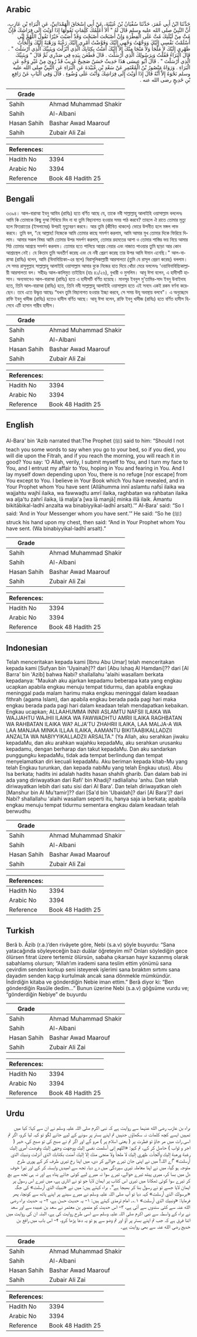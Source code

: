 ## Arabic


<div dir="rtl" lang="ar" style={{fontSize:'larger',backgroundColor:'#f8f9fa',padding:20}}>
حَدَّثَنَا ابْنُ أَبِي عُمَرَ، حَدَّثَنَا سُفْيَانُ بْنُ عُيَيْنَةَ، عَنْ أَبِي إِسْحَاقَ الْهَمْدَانِيِّ، عَنِ الْبَرَاءِ بْنِ عَازِبٍ، أَنَّ النَّبِيَّ صلى الله عليه وسلم قَالَ لَهُ ‏"‏ أَلاَ أُعَلِّمُكَ كَلِمَاتٍ تَقُولُهَا إِذَا أَوَيْتَ إِلَى فِرَاشِكَ فَإِنْ مُتَّ مِنْ لَيْلَتِكَ مُتَّ عَلَى الْفِطْرَةِ وَإِنْ أَصْبَحْتَ أَصْبَحْتَ وَقَدْ أَصَبْتَ خَيْرًا تَقُولُ اللَّهُمَّ إِنِّي أَسْلَمْتُ نَفْسِي إِلَيْكَ وَوَجَّهْتُ وَجْهِي إِلَيْكَ وَفَوَّضْتُ أَمْرِي إِلَيْكَ رَغْبَةً وَرَهْبَةً إِلَيْكَ وَأَلْجَأْتُ ظَهْرِي إِلَيْكَ لاَ مَلْجَأَ وَلاَ مَنْجَا مِنْكَ إِلاَّ إِلَيْكَ آمَنْتُ بِكِتَابِكَ الَّذِي أَنْزَلْتَ وَبِنَبِيِّكَ الَّذِي أَرْسَلْتَ ‏"‏ ‏.‏ قَالَ الْبَرَاءُ فَقُلْتُ وَبِرَسُولِكَ الَّذِي أَرْسَلْتَ ‏.‏ قَالَ فَطَعَنَ بِيَدِهِ فِي صَدْرِي ثُمَّ قَالَ ‏"‏ وَبِنَبِيِّكَ الَّذِي أَرْسَلْتَ ‏"‏ ‏.‏ قَالَ أَبُو عِيسَى هَذَا حَدِيثٌ حَسَنٌ صَحِيحٌ غَرِيبٌ قَدْ رُوِيَ مِنْ غَيْرِ وَجْهٍ عَنِ الْبَرَاءِ ‏.‏ وَرَوَاهُ مَنْصُورُ بْنُ الْمُعْتَمِرِ عَنْ سَعْدِ بْنِ عُبَيْدَةَ عَنِ الْبَرَاءِ عَنِ النَّبِيِّ صلى الله عليه وسلم نَحْوَهُ إِلاَّ أَنَّهُ قَالَ إِذَا أَوَيْتَ إِلَى فِرَاشِكَ وَأَنْتَ عَلَى وُضُوءٍ ‏.‏ قَالَ وَفِي الْبَابِ عَنْ رَافِعِ بْنِ خَدِيجٍ رضى الله عنه ‏.‏
</div>
<div style={{backgroundColor:'#f8f9fa',padding:20, marginBottom: 10}}><table> <thead> <tr> <th>Grade</th> <th></th> </tr> </thead> <tbody> <tr><td>Sahih</td><td>Ahmad Muhammad Shakir</td></tr><tr><td>Sahih</td><td>Al-Albani</td></tr><tr><td>Hasan Sahih</td><td>Bashar Awad Maarouf</td></tr><tr><td>Sahih</td><td>Zubair Ali Zai</td></tr></tbody></table><table> <thead> <tr> <th>References:</th> <th></th> </tr> </thead> <tbody><tr><td>Hadith No</td><td>3394</td></tr><tr><td>Arabic No</td><td>3394</td></tr><tr><td>Reference</td><td>Book 48 Hadith 25</td></tr></tbody></table></div>

## Bengali


<div dir="ltr" lang="bn" style={{fontSize:'larger',backgroundColor:'#f8f9fa',padding:20}}>
৩৩৯৪। আল-বারাআ ইবনু আযিব (রাযিঃ) হতে বর্ণিত আছে যে, তাকে নবী সাল্লাল্লাহু আলাইহি ওয়াসাল্লাম বললেনঃ আমি কি তোমাকে কিছু দুআ শিখিয়ে দিব না যা তুমি বিছানাগত হওয়ার সময় পাঠ করবে? তাহলে ঐ রাতে তোমার মৃত্যু হলে ফিতরাতের (ইসলামের) উপরই মৃত্যুবরণ করবে। আর তুমি (জীবিত থাকলে) ভোরে উপনীত হলে মঙ্গল লাভ করবে। তুমি বল, “হে আল্লাহ! নিজেকে আমি তোমার কাছে সমর্পণ করলাম, আমি আমার মুখ তোমার দিকে ফিরিয়ে দিলাম। আমার সকল বিষয় আমি তোমার উপর সমর্পণ করলাম, তোমার রহমতের আশা ও তোমার শাস্তির ভয় নিয়ে আমার পিঠ তোমার আশ্রয়ে সমর্পণ করলাম। তোমার হতে পালিয়ে আশ্রয় নেয়ার এবং নাজাত পাওয়ার তুমি ছাড়া আর কোন আশ্রয়স্থল নেই। যে কিতাব তুমি অবতীর্ণ করেছ এবং যে নবী প্রেরণ করেছ তার উপর আমি ঈমান এনেছি।" আল-বারাআ (রাযিঃ) বলেন, আমি (বিনাবিয়্যিকা-এর স্থলে) বিরাসূলিকাল্লায়ী আরসালতা (তুমি যে রাসূল প্রেরণ করেছ) বললাম। সে সময় রাসুলুল্লাহ সাল্লাল্লাহু আলাইহি ওয়াসাল্লাম আমার বুকে নিজের হাত দিয়ে খোঁচা মেরে বললেনঃ ‘ওয়াবিনাবিয়্যিকাল্লায়ী আরসালতা বল। সহীহঃ আল-কালিমুত তাইয়্যিব (হাঃ ৪১/২৬), বুখারী ও মুসলিম। আবূ ঈসা বলেন, এ হাদীসটি হাসান। অন্যভাবেও আল-বারাআ (রাযিঃ) হতে এ হাদীসটি বর্ণিত হয়েছে। মানসূর ইবনুল মু'তামির-সাদ ইবনু উবাইদাহ হতে, তিনি আল-বারাআ (রাযিঃ) হতে, তিনি নবী সাল্লাল্লাহু আলাইহি ওয়াসাল্লাম হতে এই সনদে একই রকম বর্ণনা করেছেন। তবে এতে উদ্ধৃত্ত আছেঃ “যখন তুমি বিছানাগত হওয়ার ইচ্ছা করবে, সে সময় উযূ অবস্থায় বলবে"। এ অনুচ্ছেদে রাফি ইবনু খাদীজ (রাযিঃ) হতেও হাদীস বর্ণিত আছে। আবূ ঈসা বলেন, রাফি ইবনু খাদীজ (রাযিঃ) হতে বর্ণিত হাদীস হিসেবে এটি হাসান গারীব হাদীস।
</div>
<div style={{backgroundColor:'#f8f9fa',padding:20, marginBottom: 10}}><table> <thead> <tr> <th>Grade</th> <th></th> </tr> </thead> <tbody> <tr><td>Sahih</td><td>Ahmad Muhammad Shakir</td></tr><tr><td>Sahih</td><td>Al-Albani</td></tr><tr><td>Hasan Sahih</td><td>Bashar Awad Maarouf</td></tr><tr><td>Sahih</td><td>Zubair Ali Zai</td></tr></tbody></table><table> <thead> <tr> <th>References:</th> <th></th> </tr> </thead> <tbody><tr><td>Hadith No</td><td>3394</td></tr><tr><td>Arabic No</td><td>3394</td></tr><tr><td>Reference</td><td>Book 48 Hadith 25</td></tr></tbody></table></div>

## English


<div dir="ltr" lang="en" style={{fontSize:'larger',backgroundColor:'#f8f9fa',padding:20}}>
Al-Bara' bin 'Azib narrated that:The Prophet (ﷺ) said to him: “Should I not teach you some words to say when you go to your bed, so if you died, you will die upon the Fitrah, and if you reach the morning, you will reach it in good? You say: ‘O Allah, verily, I submit myself to You, and I turn my face to You, and I entrust my affair to You, hoping in You and fearing in You. And I lay myself down depending upon You, there is no refuge [nor escape] from You except to You. I believe in Your Book which You have revealed, and in Your Prophet whom You have sent (Allāhumma innī aslamtu nafsī ilaika wa wajjahtu wajhī ilaika, wa fawwaḍtu amrī ilaika, raghbatan wa rahbatan ilaika wa alja'tu ẓahrī ilaika, lā malja'a [wa lā manjā] minka illā ilaik. Āmantu bikitābikal-ladhī anzalta wa binabiyyikal-ladhī arsalt).’” Al-Bara' said: “So I said: ‘And in Your Messenger whom you have sent.’” He said: “So he (ﷺ) struck his hand upon my chest, then said: “And in Your Prophet whom You have sent. (Wa binabiyyikal-ladhī arsalt).”
</div>
<div style={{backgroundColor:'#f8f9fa',padding:20, marginBottom: 10}}><table> <thead> <tr> <th>Grade</th> <th></th> </tr> </thead> <tbody> <tr><td>Sahih</td><td>Ahmad Muhammad Shakir</td></tr><tr><td>Sahih</td><td>Al-Albani</td></tr><tr><td>Hasan Sahih</td><td>Bashar Awad Maarouf</td></tr><tr><td>Sahih</td><td>Zubair Ali Zai</td></tr></tbody></table><table> <thead> <tr> <th>References:</th> <th></th> </tr> </thead> <tbody><tr><td>Hadith No</td><td>3394</td></tr><tr><td>Arabic No</td><td>3394</td></tr><tr><td>Reference</td><td>Book 48 Hadith 25</td></tr></tbody></table></div>

## Indonesian


<div dir="ltr" lang="id" style={{fontSize:'larger',backgroundColor:'#f8f9fa',padding:20}}>
Telah menceritakan kepada kami [Ibnu Abu Umar] telah menceritakan kepada kami [Sufyan bin 'Uyainah]?? dari [Abu Ishaq Al Hamdani]?? dari [Al Barra' bin 'Azib] bahwa Nabi? shallallahu 'alaihi wasallam berkata kepadanya: "Maukah aku ajarkan kepadamu beberapa kata yang engkau ucapkan apabila engkau menuju tempat tidurmu, dan apabila engkau meninggal pada malam harimu maka engkau meninggal dalam keadaan fithrah (agama Islam), dan apabila engkau berada pada pagi hari maka engkau berada pada pagi hari dalam keadaan telah mendapatkan kebaikan. Engkau ucapkan; ALLAAHUMMA INNII ASLAMTU NAFSII ILAIKA WA WAJJAHTU WAJHII ILAIKA WA FAWWADHTU AMRII ILAIKA RAGHBATAN WA RAHBATAN ILAIKA WA? ALJA'TU ZHAHRII ILAIKA, LAA MALJA-A WA LAA MANJAA MINKA ILLAA ILAIKA, AAMANTU BIKITAABIKALLADZII ANZALTA WA NABIYYIKALLADZII ARSALTA." (Ya Allah, aku serahkan jiwaku kepadaMu, dan aku arahkan wajahku kepadaMu, aku serahkan urusanku kepadamu, dengan berharap dan takut kepadaMu. Dan aku sandarkan punggungku kepadaMu, tidak ada tempat berlindung dan tempat menyelamatkan diri kecuali kepadaMu. Aku beriman kepada kitab-Mu yang telah Engkau turunkan, dan kepada nabiMu yang telah Engkau utus). Abu Isa berkata; hadits ini adalah hadits hasan shahih gharib. Dan dalam bab ini ada yang diriwayatkan dari Rafi' bin Khadij? radliallahu 'anhu. Dan telah diriwayatkan lebih dari satu sisi dari Al Bara'. Dan telah diriwayatkan oleh [Manshur bin Al Mu'tamir]?? dari [Sa'd bin 'Ubaidah]? dari [Al Bara']? dari Nabi? shallallahu 'alaihi wasallam seperti itu, hanya saja ia berkata; apabila engkau menuju tempat tidurmu sementara engkau dalam keadaan telah berwudhu
</div>
<div style={{backgroundColor:'#f8f9fa',padding:20, marginBottom: 10}}><table> <thead> <tr> <th>Grade</th> <th></th> </tr> </thead> <tbody> <tr><td>Sahih</td><td>Ahmad Muhammad Shakir</td></tr><tr><td>Sahih</td><td>Al-Albani</td></tr><tr><td>Hasan Sahih</td><td>Bashar Awad Maarouf</td></tr><tr><td>Sahih</td><td>Zubair Ali Zai</td></tr></tbody></table><table> <thead> <tr> <th>References:</th> <th></th> </tr> </thead> <tbody><tr><td>Hadith No</td><td>3394</td></tr><tr><td>Arabic No</td><td>3394</td></tr><tr><td>Reference</td><td>Book 48 Hadith 25</td></tr></tbody></table></div>

## Turkish


<div dir="ltr" lang="tr" style={{fontSize:'larger',backgroundColor:'#f8f9fa',padding:20}}>
Berâ b. Âzib (r.a.)’den rivâyete göre, Nebi (s.a.v) şöyle buyurdu: “Sana yatacağında söyleyeceğin bazı duâlar öğreteyim mi? Onları söylediğin gece ölürsen fıtrat üzere tertemiz ölürsün, sabaha çıkarsan hayır kazanmış olarak sabahlamış olursun; “Allah’ım irademi sana teslim ettim yönümü sana çevirdim senden korkup seni isteyerek işlerimi sana bıraktım sırtımı sana dayadım senden kaçıp kurtulmak ancak sana dönmekle mümkündür. İndirdiğin kitaba ve gönderdiğin Nebie iman ettim.” Berâ diyor ki: “Ben gönderdiğin Rasûle dedim…” Bunun üzerine Nebi (s.a.v) göğsüme vurdu ve; “gönderdiğin Nebiye” de buyurdu
</div>
<div style={{backgroundColor:'#f8f9fa',padding:20, marginBottom: 10}}><table> <thead> <tr> <th>Grade</th> <th></th> </tr> </thead> <tbody> <tr><td>Sahih</td><td>Ahmad Muhammad Shakir</td></tr><tr><td>Sahih</td><td>Al-Albani</td></tr><tr><td>Hasan Sahih</td><td>Bashar Awad Maarouf</td></tr><tr><td>Sahih</td><td>Zubair Ali Zai</td></tr></tbody></table><table> <thead> <tr> <th>References:</th> <th></th> </tr> </thead> <tbody><tr><td>Hadith No</td><td>3394</td></tr><tr><td>Arabic No</td><td>3394</td></tr><tr><td>Reference</td><td>Book 48 Hadith 25</td></tr></tbody></table></div>

## Urdu


<div dir="rtl" lang="ur" style={{fontSize:'larger',backgroundColor:'#f8f9fa',padding:20}}>
براء بن عازب رضی الله عنہما سے روایت ہے کہ نبی اکرم صلی اللہ علیہ وسلم نے ان سے کہا: کیا میں تمہیں ایسے کچھ کلمات نہ سکھاؤں جنہیں تم اپنے بستر پر سونے کے لیے جانے لگو تو کہہ لیا کرو، اگر تم اسی رات میں مر جاؤ تو فطرت پر ( یعنی اسلام پر ) مرو گے اور اگر تم نے صبح کی تو صبح کی، خیر ( اجر و ثواب ) حاصل کر کے، تم کہو: «اللهم إني أسلمت نفسي إليك ووجهت وجهي إليك وفوضت أمري إليك رغبة ورهبة إليك وألجأت ظهري إليك لا ملجأ ولا منجى منك إلا إليك آمنت بكتابك الذي أنزلت ونبيك الذي أرسلت» ”اے اللہ! میں نے اپنی جان تیرے حوالے کر دی، میں اپنا رخ تیری طرف کر کے پوری طرح متوجہ ہو گیا، میں نے اپنا معاملہ تیری سپردگی میں دے دیا، تجھ سے امیدیں وابستہ کر کے اور تیرا خوف دل میں بسا کر، میری پیٹھ تیرے حوالے، تیرے سوا نہ میرے لیے کوئی جائے پناہ ہے اور نہ ہی تجھ سے بچ کر تیرے سوا کوئی ٹھکانا میں تیری اس کتاب پر ایمان لایا جو تو نے اتاری ہے، میں تیرے اس رسول پر ایمان لایا جسے تو نے رسول بنا کر بھیجا ہے“۔ براء کہتے ہیں: میں نے «نبيك الذي أرسلت» کی جگہ «برسولك الذي أرسلت» کہہ دیا تو آپ صلی اللہ علیہ وسلم نے میرے سینے پر اپنے ہاتھ سے کونچا، پھر فرمایا: «ونبيك الذي أرسلت» ۱؎۔ امام ترمذی کہتے ہیں: ۱- یہ حدیث حسن ہے، ۲- یہ حدیث براء رضی الله عنہ سے کئی سندوں سے آئی ہے، ۳- اس حدیث کو منصور بن معتمر نے سعد بن عبیدہ سے اور سعد نے براء کے واسطہ سے نبی اکرم صلی اللہ علیہ وسلم سے اسی طرح روایت کی ہے، البتہ ان کی روایت میں اتنا فرق ہے کہ جب تم اپنے بستر پر آؤ اور تم وضو سے ہو تو یہ دعا پڑھا کرو، ۴- اس باب میں رافع بن خدیج رضی الله عنہ سے بھی روایت ہے۔
</div>
<div style={{backgroundColor:'#f8f9fa',padding:20, marginBottom: 10}}><table> <thead> <tr> <th>Grade</th> <th></th> </tr> </thead> <tbody> <tr><td>Sahih</td><td>Ahmad Muhammad Shakir</td></tr><tr><td>Sahih</td><td>Al-Albani</td></tr><tr><td>Hasan Sahih</td><td>Bashar Awad Maarouf</td></tr><tr><td>Sahih</td><td>Zubair Ali Zai</td></tr></tbody></table><table> <thead> <tr> <th>References:</th> <th></th> </tr> </thead> <tbody><tr><td>Hadith No</td><td>3394</td></tr><tr><td>Arabic No</td><td>3394</td></tr><tr><td>Reference</td><td>Book 48 Hadith 25</td></tr></tbody></table></div>